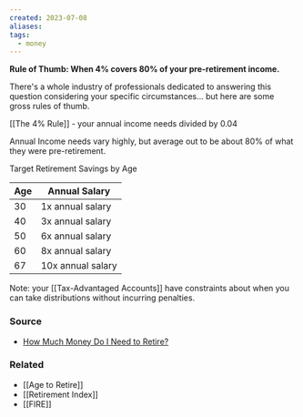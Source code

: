 ```yaml
---
created: 2023-07-08
aliases: 
tags:
  - money
---
```

**Rule of Thumb: When 4% covers 80% of your pre-retirement income.**

There's a whole industry of professionals dedicated to answering this question considering your specific circumstances… but here are some gross rules of thumb.

[[The 4% Rule]] - your annual income needs divided by 0.04

Annual Income needs vary highly, but average out to be about 80% of what they were pre-retirement. 

Target Retirement Savings by Age

|  Age | Annual Salary |
| --- | --- |
| 30 | 1x annual salary |
| 40 | 3x annual salary |
| 50 | 6x annual salary |
| 60 | 8x annual salary |
| 67 | 10x annual salary |

Note: your [[Tax-Advantaged Accounts]] have constraints about when you can take distributions without incurring penalties.

### Source
- [How Much Money Do I Need to Retire?](https://www.investopedia.com/retirement/how-much-you-should-have-saved-age/)

### Related
- [[Age to Retire]] 
- [[Retirement Index]] 
- [[FIRE]]